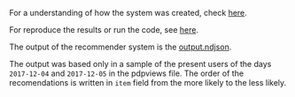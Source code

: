 
For a understanding of how the system was created, check [here](./docs/how-it-works.md).  

For reproduce the results or run the code, see [here](./docs/reproducibility.md).  

The output of the recommender system is the [output.ndjson](recommender-output.ndjson).  

The output was based only in a sample of the present users of the days `2017-12-04` and `2017-12-05` in the pdpviews file. The order of the recomendations is written in `item` field from the more likely to the less likely.  



